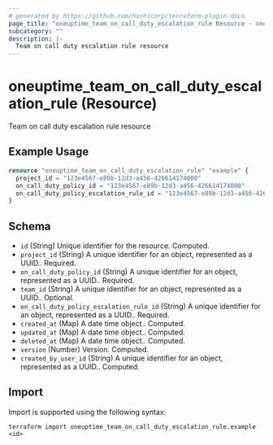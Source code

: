 ```yaml
---
# generated by https://github.com/hashicorp/terraform-plugin-docs
page_title: "oneuptime_team_on_call_duty_escalation_rule Resource - oneuptime"
subcategory: ""
description: |-
  Team on call duty escalation rule resource
---
```


# oneuptime_team_on_call_duty_escalation_rule (Resource)

Team on call duty escalation rule resource

## Example Usage

```terraform
resource "oneuptime_team_on_call_duty_escalation_rule" "example" {
  project_id = "123e4567-e89b-12d3-a456-426614174000"
  on_call_duty_policy_id = "123e4567-e89b-12d3-a456-426614174000"
  on_call_duty_policy_escalation_rule_id = "123e4567-e89b-12d3-a456-426614174000"
}
```

## Schema

- `id` (String) Unique identifier for the resource. Computed.
- `project_id` (String) A unique identifier for an object, represented as a UUID.. Required.
- `on_call_duty_policy_id` (String) A unique identifier for an object, represented as a UUID.. Required.
- `team_id` (String) A unique identifier for an object, represented as a UUID.. Optional.
- `on_call_duty_policy_escalation_rule_id` (String) A unique identifier for an object, represented as a UUID.. Required.
- `created_at` (Map) A date time object.. Computed.
- `updated_at` (Map) A date time object.. Computed.
- `deleted_at` (Map) A date time object.. Computed.
- `version` (Number) Version. Computed.
- `created_by_user_id` (String) A unique identifier for an object, represented as a UUID.. Computed.

## Import

Import is supported using the following syntax:

```shell
terraform import oneuptime_team_on_call_duty_escalation_rule.example <id>
```
